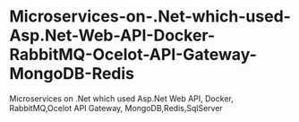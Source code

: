 # Microservices-on-.Net-which-used-Asp.Net-Web-API-Docker-RabbitMQ-Ocelot-API-Gateway-MongoDB-Redis
Microservices on .Net which used Asp.Net Web API, Docker, RabbitMQ,Ocelot API Gateway, MongoDB,Redis,SqlServer
